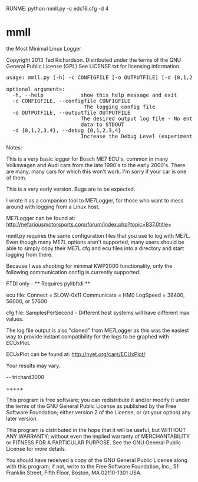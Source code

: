RUNME: python mmll.py -c edc16.cfg -d 4

mmll
====

the Most Minimal Linux Logger

Copyright 2013 Ted Richardson.
Distributed under the terms of the GNU General Public License (GPL)
See LICENSE.txt for licensing information.

<pre>
usage: mmll.py [-h] -c CONFIGFILE [-o OUTPUTFILE] [-d {0,1,2,3,4}]

optional arguments:
  -h, --help            show this help message and exit
  -c CONFIGFILE, --configfile CONFIGFILE
                         The logging config file
  -o OUTPUTFILE, --outputfile OUTPUTFILE
                        The desired output log file - No entry outputs log
                        data to STDOUT
  -d {0,1,2,3,4}, --debug {0,1,2,3,4}
                        Increase the Debug Level (experimental)
</pre>

Notes:

This is a very basic logger for Bosch ME7 ECU's, common in many Volkswagen 
and Audi cars from the late 1990's to the early 2000's. There are many, many 
cars for which this won't work.  I'm sorry if your car is one of them.

This is a very early version.  Bugs are to be expected.

I wrote it as a companion tool to ME7Logger, for 
those who want to mess around with logging from a Linux host.  

ME7Logger can be found at: 
http://nefariousmotorsports.com/forum/index.php?topic=837.0title=

mmll.py requires the same configuration files that you use to log with ME7L.
Even though many ME7L options aren't supported, many users should be able to 
simply copy their ME7L cfg and ecu files into a directory and start logging 
from there.

Because I was shooting for minimal KWP2000 functionality, only the following 
communication config is currently supported:

FTDI only - ** Requires pylibftdi  **

ecu file:
Connect     = SLOW-0x11
Communicate = HM0
LogSpeed    = 38400, 56000, or 57600 

cfg file:
SamplesPerSecond - Different host systems will have different max values.

The log file output is also "cloned" from ME7Logger as this was the easiest
way to provide instant compatibility for the logs to be graphed with ECUxPlot.

ECUxPlot can be found at:
http://nyet.org/cars/ECUxPlot/


Your results may vary.  

--
trichard3000

+++++

This program is free software; you can redistribute it and/or modify
it under the terms of the GNU General Public License as published by
the Free Software Foundation; either version 2 of the License, or
(at your option) any later version.

This program is distributed in the hope that it will be useful,
but WITHOUT ANY WARRANTY; without even the implied warranty of
MERCHANTABILITY or FITNESS FOR A PARTICULAR PURPOSE.  See the
GNU General Public License for more details.

You should have received a copy of the GNU General Public License along
with this program; if not, write to the Free Software Foundation, Inc.,
51 Franklin Street, Fifth Floor, Boston, MA 02110-1301 USA.

